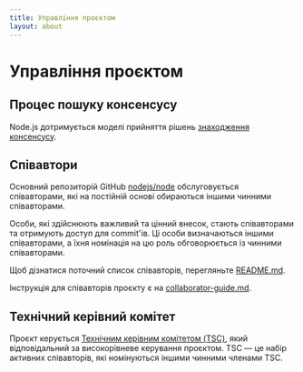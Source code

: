 ```yaml
---
title: Управління проєктом
layout: about
---
```


# Управління проєктом

## Процес пошуку консенсусу

Node.js дотримується моделі прийняття рішень [знаходження консенсусу][Consensus Seeking].

## Співавтори

Основний репозиторій GitHub [nodejs/node][] обслуговується співавторами, які на постійній основі обираються іншими чинними співавторами.

Особи, які здійснюють важливий та цінний внесок, стають співавторами та отримують доступ для commit'ів. Ці особи визначаються іншими співавторами, а їхня номінація на цю роль обговорюється із чинними співавторами.

Щоб дізнатися поточний список співавторів, перегляньте [README.md][].

Інструкція для співавторів проєкту є на [collaborator-guide.md][].

## Технічний керівний комітет

Проєкт керується [Технічним керівним комітетом (TSC)][Technical Steering Committee (TSC)], який відповідальний за високорівневе керування проєктом. TSC — це набір активних співавторів, які номінуються іншими чинними членами TSC.

[consensus seeking]: https://uk.wikipedia.org/wiki/%D0%97%D0%BD%D0%B0%D1%85%D0%BE%D0%B4%D0%B6%D0%B5%D0%BD%D0%BD%D1%8F_%D0%BA%D0%BE%D0%BD%D1%81%D0%B5%D0%BD%D1%81%D1%83%D1%81%D1%83
[readme.md]: https://github.com/nodejs/node/blob/main/README.md#current-project-team-members
[tsc]: https://github.com/nodejs/TSC
[technical steering committee (tsc)]: https://github.com/nodejs/TSC/blob/main/TSC-Charter.md
[collaborator-guide.md]: https://github.com/nodejs/node/blob/main/doc/contributing/collaborator-guide.md
[nodejs/node]: https://github.com/nodejs/node

